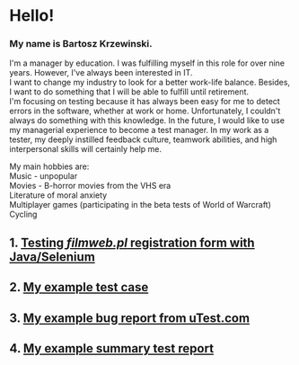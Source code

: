 # Hello! 
### My name is **Bartosz Krzewinski.**

I'm a manager by education. I was fulfilling myself in this role for over nine years. However, I've always been interested in IT.   
I want to change my industry to look for a better work-life balance. Besides, I want to do something that I will be able to fulfill until retirement.   
I'm focusing on testing because it has always been easy for me to detect errors in the software, whether at work or home. Unfortunately, I couldn't always do something with this knowledge. In the future, I would like to use my managerial experience to become a test manager. In my work as a tester, my deeply instilled feedback culture, teamwork abilities, and high interpersonal skills will certainly help me.

My main hobbies are:  
Music - unpopular  
Movies - B-horror movies from the VHS era  
Literature of moral anxiety  
Multiplayer games (participating in the beta tests of World of Warcraft)  
Cycling  

## 1. [Testing ***filmweb.pl*** registration form with Java/Selenium](src/main/java/RejestracjaFilmweb.java)  

## 2. [My example test case](Images/testcase.png)  

## 3. [My example bug report from uTest.com](Images/utest_bug_report.png)  

## 4. [My example summary test report](Images/Raport_po_testach.PrestaShop.pdf)

